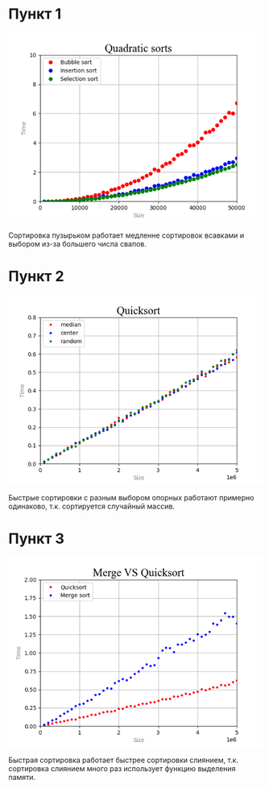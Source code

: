 # Пункт 1

![](./plots/p1.png)

Сортировка пузырьком работает медленне сортировок всавками и выбором из-за большего числа свапов.

# Пункт 2

![](./plots/p2.png)

Быстрые сортировки с разным выбором опорных работают примерно одинаково, т.к. сортируется случайный массив.

# Пункт 3

![](./plots/p3.png)

Быстрая сортировка работает быстрее сортировки слиянием, т.к. сортировка слиянием много раз использует функцию выделения памяти.
